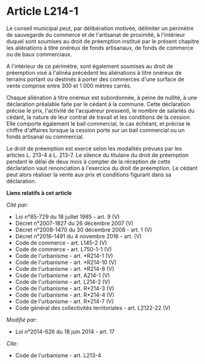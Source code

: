 # Article L214-1

Le conseil municipal peut, par délibération motivée, délimiter un périmètre de sauvegarde du commerce et de l'artisanat de
proximité, à l'intérieur duquel sont soumises au droit de préemption institué par le présent chapitre les aliénations à titre
onéreux de fonds artisanaux, de fonds de commerce ou de baux commerciaux.

A l'intérieur de ce périmètre, sont également soumises au droit de préemption visé à l'alinéa précédent les aliénations à
titre onéreux de terrains portant ou destinés à porter des commerces d'une surface de vente comprise entre 300 et 1 000
mètres carrés. 

Chaque aliénation à titre onéreux est subordonnée, à peine de nullité, à une déclaration préalable faite par le cédant à la
commune. Cette déclaration précise le prix, l'activité de l'acquéreur pressenti, le nombre de salariés du cédant, la nature
de leur contrat de travail et les conditions de la cession. Elle comporte également le bail commercial, le cas échéant, et
précise le chiffre d'affaires lorsque la cession porte sur un bail commercial ou un fonds artisanal ou commercial. 

Le droit de préemption est exercé selon les modalités prévues par les articles L. 213-4 à L. 213-7. Le silence du titulaire
du droit de préemption pendant le délai de deux mois à compter de la réception de cette déclaration vaut renonciation à
l'exercice du droit de préemption. Le cédant peut alors réaliser la vente aux prix et conditions figurant dans sa
déclaration.

**Liens relatifs à cet article**

_Cité par_:

  - Loi n°85-729 du 18 juillet 1985 - art. 9 (V)
  - Décret n°2007-1827 du 26 décembre 2007 (V)
  - Décret n°2008-1470 du 30 décembre 2008 - art. 1 (V)
  - Décret n°2016-1491 du 4 novembre 2016 - art. (V)
  - Code de commerce - art. L145-2 (V)
  - Code de commerce - art. L750-1-1 (V)
  - Code de l'urbanisme - art. *R214-1 (V)
  - Code de l'urbanisme - art. *R214-10 (V)
  - Code de l'urbanisme - art. *R214-8 (V)
  - Code de l'urbanisme - art. A214-1 (V)
  - Code de l'urbanisme - art. L214-2 (V)
  - Code de l'urbanisme - art. R*214-3 (V)
  - Code de l'urbanisme - art. R*214-4 (V)
  - Code de l'urbanisme - art. R*214-7 (V)
  - Code général des collectivités territoriales - art. L2122-22 (V)

_Modifié par_:

  - Loi n°2014-626 du 18 juin 2014 - art. 17

_Cite_:

  - Code de l'urbanisme - art. L213-4
